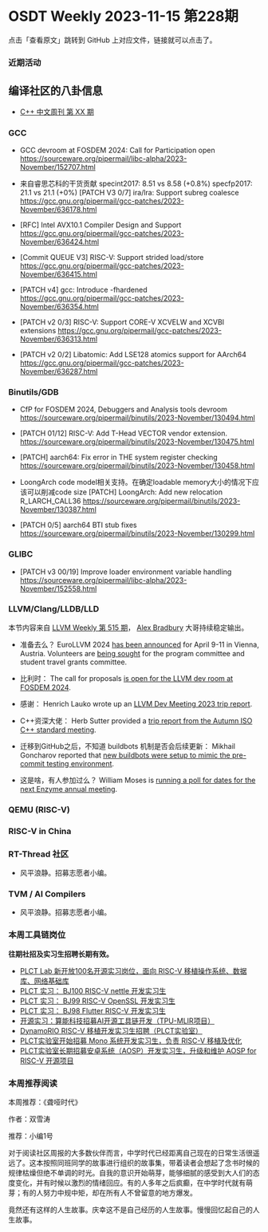 # OSDT Weekly 2023-11-15 第228期

点击「查看原文」跳转到 GitHub 上对应文件，链接就可以点击了。

### 近期活动

## 编译社区的八卦信息

- [C++ 中文周刊 第 XX 期]()

### GCC

- GCC devroom at FOSDEM 2024: Call for Participation open
  https://sourceware.org/pipermail/libc-alpha/2023-November/152707.html

-  来自睿思芯科的干货贡献
   specint2017:  8.51 vs 8.58 (+0.8%)
   specfp2017:   21.1 vs 21.1 (+0%)
  [PATCH V3 0/7] ira/lra: Support subreg coalesce
  https://gcc.gnu.org/pipermail/gcc-patches/2023-November/636178.html

- [RFC] Intel AVX10.1 Compiler Design and Support
  https://gcc.gnu.org/pipermail/gcc-patches/2023-November/636424.html

- [Commit QUEUE V3] RISC-V: Support strided load/store
  https://gcc.gnu.org/pipermail/gcc-patches/2023-November/636415.html

- [PATCH v4] gcc: Introduce -fhardened
  https://gcc.gnu.org/pipermail/gcc-patches/2023-November/636354.html

- [PATCH v2 0/3] RISC-V: Support CORE-V XCVELW and XCVBI extensions
  https://gcc.gnu.org/pipermail/gcc-patches/2023-November/636313.html

- [PATCH v2 0/2] Libatomic: Add LSE128 atomics support for AArch64
  https://gcc.gnu.org/pipermail/gcc-patches/2023-November/636287.html

### Binutils/GDB

- CfP for FOSDEM 2024, Debuggers and Analysis tools devroom
  https://sourceware.org/pipermail/binutils/2023-November/130494.html

- [PATCH 01/12] RISC-V: Add T-Head VECTOR vendor extension.
  https://sourceware.org/pipermail/binutils/2023-November/130475.html

- [PATCH] aarch64: Fix error in THE system register checking
  https://sourceware.org/pipermail/binutils/2023-November/130458.html

- LoongArch code model相关支持。在确定loadable memory大小的情况下应该可以削减code size
  [PATCH] LoongArch: Add new relocation R_LARCH_CALL36
  https://sourceware.org/pipermail/binutils/2023-November/130387.html

- [PATCH 0/5] aarch64 BTI stub fixes
  https://sourceware.org/pipermail/binutils/2023-November/130299.html

### GLIBC

- [PATCH v3 00/19] Improve loader environment variable handling
  https://sourceware.org/pipermail/libc-alpha/2023-November/152558.html

### LLVM/Clang/LLDB/LLD

本节内容来自 [LLVM Weekly 第 515 期](http://llvmweekly.org/issue/515)，
[Alex Bradbury](https://www.linkedin.com/in/alex-bradbury/) 大哥持续稳定输出。

* 准备去么？ EuroLLVM 2024 [has been announced](https://discourse.llvm.org/t/save-the-date-for-eurollvm-2024-in-vienna-austria/74767) for April 9-11 in Vienna, Austria. Volunteers are [being sought](https://discourse.llvm.org/t/seeking-volunteers-for-eurollvm-2024-pc-committee-and-student-travel-grants-committee/74766) for the program committee and student travel grants committee.

* 比利时： The call for proposals [is open for the LLVM dev room at FOSDEM 2024](https://discourse.llvm.org/t/cfp-fosdem-2024-llvm-dev-room/74823).

* 感谢： Henrich Lauko wrote up an [LLVM Dev Meeting 2023 trip report](https://xlauko.github.io/2023/11/10/llvm-dev-met.html).

* C++资深大佬： Herb Sutter provided a [trip report from the Autumn ISO C++ standard meeting](https://herbsutter.com/2023/11/11/trip-report-autumn-iso-c-standards-meeting-kona-hi-usa/).

* 迁移到GitHub之后，不知道 buildbots 机制是否会后续更新： Mikhail Goncharov reported that [new buildbots were setup to mimic the pre-commit testing environment](https://discourse.llvm.org/t/new-buildbots-to-mimic-pull-request-environment/74724).

* 这是啥，有人参加过么？ William Moses is [running a poll for dates for the next Enzyme annual meeting](https://discourse.llvm.org/t/enzymecon-2-planning/74771).

### QEMU (RISC-V)

### RISC-V in China

### RT-Thread 社区

- 风平浪静。招募志愿者小编。

### TVM / AI Compilers

- 风平浪静。招募志愿者小编。

### 本周工具链岗位

**往期社招及实习生招聘长期有效。**

- [PLCT Lab 新开放100名开源实习岗位，面向 RISC-V 移植操作系统、数据库、网络基础库](https://mp.weixin.qq.com/s/ebvIxcplB8Jtw18LMoXTTQ)
- [PLCT 实习： BJ100 RISC-V nettle 开发实习生](https://mp.weixin.qq.com/s/GEUKRlxILFpdHQbv-yxWQQ)
- [PLCT 实习： BJ99 RISC-V OpenSSL 开发实习生](https://mp.weixin.qq.com/s/pzy6sbW50r3aLw3Dt36oBQ)
- [PLCT 实习： BJ98 Flutter RISC-V 开发实习生](https://mp.weixin.qq.com/s/gQYT_rhtLE8jGg6WWAztDA)
- [开源实习：算能科技招募AI开源工具链开发（TPU-MLIR项目）](https://mp.weixin.qq.com/s/IBJh0ip4k11PzIMZecsWSw)
- [DynamoRIO RISC-V 移植开发实习生招聘（PLCT实验室）](https://mp.weixin.qq.com/s/J_5TjT6DOqeOXJXQI5VQxw)
- [PLCT实验室开始招募 Mono 系统开发实习生，负责 RISC-V 移植及优化](https://mp.weixin.qq.com/s/whEW7Hay1jIP1tBzIPay1A)
- [PLCT实验室长期招募安卓系统（AOSP）开发实习生，升级和维护 AOSP for RISC-V 开源项目](https://mp.weixin.qq.com/s/dJP2cEB1nex2inR5c-cJog)


### 本周推荐阅读

本周推荐：《聋哑时代》

作者：双雪涛

推荐：小编1号

对于阅读社区周报的大多数伙伴而言，中学时代已经距离自己现在的日常生活很遥远了。这本按照同班同学的故事进行组织的故事集，带着读者会想起了念书时候的规律枯燥但绝不单调的时光。自我的意识开始萌芽，能够细腻的感受到大人们的态度变化，并有时候以激烈的情绪回应。有的人多年之后疯癫，在中学时代就有萌芽；有的人努力中规中矩，却在所有人不曾留意的地方爆发。

竟然还有这样的人生故事。庆幸这不是自己经历的人生故事。慢慢回忆起自己的人生故事。
